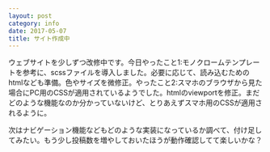 ```yaml
---
layout: post
category: info
date: 2017-05-07
title: サイト作成中
---
```

ウェブサイトを少しずつ改修中です。今日やったこと1:モノクロームテンプレートを参考に、scssファイルを導入しました。必要に応じて、読み込むためのhtmlなども準備。色やサイズを微修正。やったこと2:スマホのブラウザから見た場合にPC用のCSSが適用されているようでした。htmlのviewportを修正。まだどのような機能なのか分かっていないけど、とりあえずスマホ用のCSSが適用されるように。

次はナビゲーション機能などもどのような実装になっているか調べて、付け足してみたい。もう少し投稿数を増やしておいたほうが動作確認してて楽しいかな？